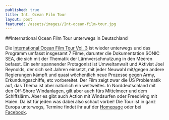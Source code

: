 ```yaml
---
published: true
title: Int. Ocean Film Tour
layout: post
featured: /assets/images//Int-ocean-film-tour.jpg
---
```


##International Ocean Film Tour unterwegs in Deutschland

Die [International Ocean Film Tour Vol. 3](http://www.oceanfilmtour.com/?ref) ist wieder unterwegs und das Programm umfasst insgesamt 7 Filme, darunter die Dokumentation SONIC SEA, die sich mit der Thematik der Lärmverschmutzung in den Meeren befasst. Ein sehr spannender Protagonist ist Umweltanwalt und Aktivist Joel Reynolds, der sich seit Jahren einsetzt, mit jeder Neuwahl mit/gegen andere Regierungen kämpft und quasi wöchentlich neue Prozesse gegen Army, Erkundungsschiffe, etc vorbereitet.
Der Film zeigt zwar die US Problematik auf, das Thema ist aber natürlich ein weltweites. In Norddeutschland mit den Off-Shore Windanlagen, gilt aber auch fürs Mittelmeer und dem Schiffslärm.  Aber es gibt auch Action mit Windsurfen oder Freediving mit Haien. Da ist für jeden was dabei also schaut vorbei!  Die Tour ist in ganz Europa unterwegs, Termine findet ihr auf der [Homepage](http://www.oceanfilmtour.com/?ref) oder bei [Facebook](https://www.facebook.com/oceanfilmtour/timeline).

